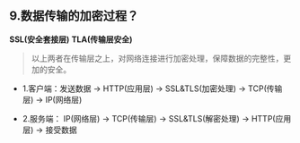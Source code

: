 ## 9.数据传输的加密过程？

**SSL(安全套接层)**
**TLA(传输层安全)**

> 以上两者在传输层之上，对网络连接进行加密处理，保障数据的完整性，更加的安全。


- 1.客户端：发送数据 -> HTTP(应用层) -> SSL&TLS(加密处理) -> TCP(传输层) -> IP(网络层)

- 2.服务端： IP(网络层) -> TCP(传输层) -> SSL&TLS(解密处理) -> HTTP(应用层) -> 接受数据

